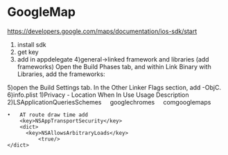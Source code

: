 # GoogleMap

https://developers.google.com/maps/documentation/ios-sdk/start

1) install sdk
2) get key
3) add in appdelegate
4)general->linked framework and libraries (add frameworks)
Open the Build Phases tab, and within Link Binary with Libraries, add the frameworks:

5)open the Build Settings tab. In the Other Linker Flags section, add -ObjC. 
6)info.plist
	1)Privacy - Location When In Use Usage Description 
	2)<key>LSApplicationQueriesSchemes</key>
<array>
    <string>googlechromes</string>
    <string>comgooglemaps</string>
</array>

	•	AT route draw time add 
		<key>NSAppTransportSecurity</key>
		<dict>
		  <key>NSAllowsArbitraryLoads</key>
		      <true/>
	</dict>
	
